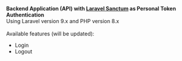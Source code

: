 <b>Backend Application (API) with <a href="https://laravel.com/docs/9.x/sanctum" target="_blank">Laravel Sanctum</a> as Personal Token Authentication</b>
<br>Using Laravel version 9.x and PHP version 8.x
<br><br>Available features (will be updated):
<br>
<ul>
    <li>Login</li>
    <li>Logout</li>
</ul>
